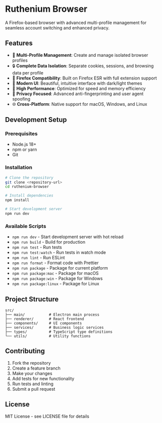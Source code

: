 # Ruthenium Browser

A Firefox-based browser with advanced multi-profile management for seamless account switching and enhanced privacy.

## Features

- 🔄 **Multi-Profile Management**: Create and manage isolated browser profiles
- 🔒 **Complete Data Isolation**: Separate cookies, sessions, and browsing data per profile
- 🦊 **Firefox Compatibility**: Built on Firefox ESR with full extension support
- 🎨 **Modern UI**: Beautiful, intuitive interface with dark/light themes
- 🚀 **High Performance**: Optimized for speed and memory efficiency
- 🔐 **Privacy Focused**: Advanced anti-fingerprinting and user agent spoofing
- 🌐 **Cross-Platform**: Native support for macOS, Windows, and Linux

## Development Setup

### Prerequisites

- Node.js 18+ 
- npm or yarn
- Git

### Installation

```bash
# Clone the repository
git clone <repository-url>
cd ruthenium-browser

# Install dependencies
npm install

# Start development server
npm run dev
```

### Available Scripts

- `npm run dev` - Start development server with hot reload
- `npm run build` - Build for production
- `npm run test` - Run tests
- `npm run test:watch` - Run tests in watch mode
- `npm run lint` - Run ESLint
- `npm run format` - Format code with Prettier
- `npm run package` - Package for current platform
- `npm run package:mac` - Package for macOS
- `npm run package:win` - Package for Windows
- `npm run package:linux` - Package for Linux

## Project Structure

```
src/
├── main/           # Electron main process
├── renderer/       # React frontend
├── components/     # UI components
├── services/       # Business logic services
├── types/          # TypeScript type definitions
└── utils/          # Utility functions
```

## Contributing

1. Fork the repository
2. Create a feature branch
3. Make your changes
4. Add tests for new functionality
5. Run tests and linting
6. Submit a pull request

## License

MIT License - see LICENSE file for details